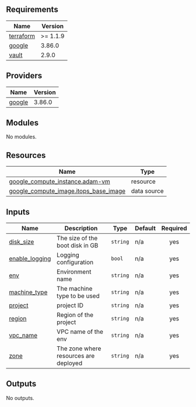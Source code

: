<!-- BEGIN_TF_DOCS -->
## Requirements

| Name | Version |
|------|---------|
| <a name="requirement_terraform"></a> [terraform](#requirement\_terraform) | >= 1.1.9 |
| <a name="requirement_google"></a> [google](#requirement\_google) | 3.86.0 |
| <a name="requirement_vault"></a> [vault](#requirement\_vault) | 2.9.0 |

## Providers

| Name | Version |
|------|---------|
| <a name="provider_google"></a> [google](#provider\_google) | 3.86.0 |

## Modules

No modules.

## Resources

| Name | Type |
|------|------|
| [google_compute_instance.adam-vm](https://registry.terraform.io/providers/hashicorp/google/3.86.0/docs/resources/compute_instance) | resource |
| [google_compute_image.itops_base_image](https://registry.terraform.io/providers/hashicorp/google/3.86.0/docs/data-sources/compute_image) | data source |

## Inputs

| Name | Description | Type | Default | Required |
|------|-------------|------|---------|:--------:|
| <a name="input_disk_size"></a> [disk\_size](#input\_disk\_size) | The size of the boot disk in GB | `string` | n/a | yes |
| <a name="input_enable_logging"></a> [enable\_logging](#input\_enable\_logging) | Logging configuration | `bool` | n/a | yes |
| <a name="input_env"></a> [env](#input\_env) | Environment name | `string` | n/a | yes |
| <a name="input_machine_type"></a> [machine\_type](#input\_machine\_type) | The machine type to be used | `string` | n/a | yes |
| <a name="input_project"></a> [project](#input\_project) | project ID | `string` | n/a | yes |
| <a name="input_region"></a> [region](#input\_region) | Region of the project | `string` | n/a | yes |
| <a name="input_vpc_name"></a> [vpc\_name](#input\_vpc\_name) | VPC name of the env | `string` | n/a | yes |
| <a name="input_zone"></a> [zone](#input\_zone) | The zone where resources are deployed | `string` | n/a | yes |

## Outputs

No outputs.
<!-- END_TF_DOCS -->